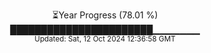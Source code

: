 <p align="center">
⏳Year Progress (78.01 %) <br>
███████████████████████▁▁▁▁▁▁▁ <br>
<sub>Updated: Sat, 12 Oct 2024 12:36:58 GMT</sub>
</p>

